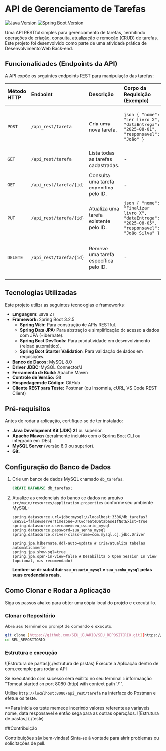 # API de Gerenciamento de Tarefas

[![Java Version](https://img.shields.io/badge/Java-21-blue.svg)](https://www.java.com/)
[![Spring Boot Version](https://img.shields.io/badge/Spring_Boot-3.2.5-brightgreen.svg)](https://spring.io/projects/spring-boot)

Uma API RESTful simples para gerenciamento de tarefas, permitindo operações de criação, consulta, atualização e remoção (CRUD) de tarefas. Este projeto foi desenvolvido como parte de uma atividade prática de Desenvolvimento Web Back-end.

## Funcionalidades (Endpoints da API)

A API expõe os seguintes endpoints REST para manipulação das tarefas:

| Método HTTP | Endpoint                       | Descrição                                         | Corpo da Requisição (Exemplo)                                    | Resposta (Exemplo)                                      |
| :---------- | :----------------------------- | :------------------------------------------------ | :--------------------------------------------------------------- | :------------------------------------------------------ |
| `POST`      | `/api_rest/tarefa`            | Cria uma nova tarefa.                             | ```json { "nome": "Ler livro X", "dataEntrega": "2025-08-01", "responsavel": "João" } ``` | `201 Created` ou `200 OK` (com a tarefa criada, incluindo ID) |
| `GET`       | `/api_rest/tarefa`            | Lista todas as tarefas cadastradas.               | -                                                                | `200 OK` (lista de tarefas em JSON)                     |
| `GET`       | `/api_rest/tarefa/{id}`       | Consulta uma tarefa específica pelo ID.           | -                                                                | `200 OK` (tarefa encontrada) ou `404 Not Found`         |
| `PUT`       | `/api_rest/tarefa/{id}`       | Atualiza uma tarefa existente pelo ID.            | ```json { "nome": "Finalizar livro X", "dataEntrega": "2025-08-05", "responsavel": "João Silva" } ``` | `200 OK` (tarefa atualizada) ou `404 Not Found`         |
| `DELETE`    | `/api_rest/tarefa/{id}`       | Remove uma tarefa específica pelo ID.             | -                                                                | `200 OK` (com mensagem de sucesso) ou `404 Not Found`   |

## Tecnologias Utilizadas

Este projeto utiliza as seguintes tecnologias e frameworks:

* **Linguagem:** Java 21
* **Framework:** Spring Boot 3.2.5
    * **Spring Web:** Para construção de APIs RESTful.
    * **Spring Data JPA:** Para abstração e simplificação do acesso a dados com JPA (Hibernate).
    * **Spring Boot DevTools:** Para produtividade em desenvolvimento (reload automático).
    * **Spring Boot Starter Validation:** Para validação de dados em requisições.
* **Banco de Dados:** MySQL 8.0
* **Driver JDBC:** MySQL Connector/J
* **Ferramenta de Build:** Apache Maven
* **Controle de Versão:** Git
* **Hospedagem de Código:** GitHub
* **Cliente REST para Teste:** Postman (ou Insomnia, cURL, VS Code REST Client)

## Pré-requisitos

Antes de rodar a aplicação, certifique-se de ter instalado:

* **Java Development Kit (JDK) 21** ou superior.
* **Apache Maven** (geralmente incluído com o Spring Boot CLI ou integrado em IDEs).
* **MySQL Server** (versão 8.0 ou superior).
* **Git**.

## Configuração do Banco de Dados

1.  Crie um banco de dados MySQL chamado `db_tarefas`.
    ```sql
    CREATE DATABASE db_tarefas;
    ```
2.  Atualize as credenciais do banco de dados no arquivo `src/main/resources/application.properties` conforme seu ambiente MySQL:

    ```properties
    spring.datasource.url=jdbc:mysql://localhost:3306/db_tarefas?useSSL=false&serverTimezone=UTC&createDatabaseIfNotExist=true
    spring.datasource.username=seu_usuario_mysql
    spring.datasource.password=sua_senha_mysql
    spring.datasource.driver-class-name=com.mysql.cj.jdbc.Driver

    spring.jpa.hibernate.ddl-auto=update # Cria/atualiza tabelas automaticamente
    spring.jpa.show-sql=true
    spring.jpa.open-in-view=false # Desabilita o Open Session In View (opcional, mas recomendado)
    ```
    **Lembre-se de substituir `seu_usuario_mysql` e `sua_senha_mysql` pelas suas credenciais reais.**

## Como Clonar e Rodar a Aplicação

Siga os passos abaixo para obter uma cópia local do projeto e executá-lo.

### Clonar o Repositório

Abra seu terminal ou prompt de comando e execute:

```bash
git clone [https://github.com/SEU_USUARIO/SEU_REPOSITORIO.git](https://github.com/SEU_USUARIO/SEU_REPOSITORIO.git)
cd SEU_REPOSITORIO
```
### Estrutura e execução

![Estrutura de pastas](./estrutura de pastas)
Execute a Aplicação dentro de com.exemple para rodar a API 

Se executando com sucesso será exibito no seu terminal a informaação "Tomcat started on port 8080 (http) with context path '/'".


Utilise ```http://localhost:8080/api_rest/tarefa``` na interface do Postman e efetue os teste.

  **Para inicia os teste memece incerindo valores referente as variaveis nome, data  responsavel e então sega para as outras operaçãos.
  ![Estrutura de pastas] (./teste)

##Contribuição

Contribuições são bem-vindas! Sinta-se à vontade para abrir problemas ou solicitações de pull.

